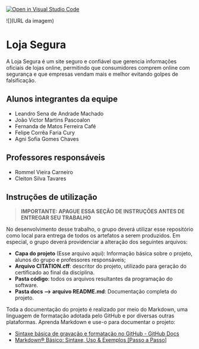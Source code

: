 [![Open in Visual Studio Code](https://classroom.github.com/assets/open-in-vscode-2e0aaae1b6195c2367325f4f02e2d04e9abb55f0b24a779b69b11b9e10269abc.svg)](https://classroom.github.com/online_ide?assignment_repo_id=16017966&assignment_repo_type=AssignmentRepo)

![](URL da imagem)
# Loja Segura

A Loja Segura é um site seguro e confiável que gerencia informações oficiais de lojas online, permitindo que consumidores comprem online com segurança e que empresas vendam mais e melhor evitando golpes de falsificação.

## Alunos integrantes da equipe

* Leandro Sena de Andrade Machado
* João Victor Martins Pascoalon
* Fernanda de Matos Ferreira Café
* Felipe Corrêa Faria Cury
* Agni Sofia Gomes Chaves

## Professores responsáveis

* Rommel Vieira Carneiro 
* Cleiton Silva Tavares

## Instruções de utilização 

> **IMPORTANTE: APAGUE ESSA SEÇÃO DE INSTRUÇÕES ANTES DE ENTREGAR SEU TRABALHO**

No desenvolvimento desse trabalho, o grupo deverá utilizar esse repositório como local para entrega de todos os artefatos a serem produzidos. Em especial, o grupo deverá providenciar a alteração dos seguintes arquivos:

* **Capa do projeto** (Esse arquivo aqui): Informação básica sobre o projeto, alunos do grupo e professores responsáveis;
* **Arquivo CITATION.cff**: descritor do projeto, utilizado para geração do certificado ao final da disciplina.
* **Pasta código**: todos os arquivos resultantes da programação do software.
* **Pasta docs --> arquivo README.md**: Documentação completa do projeto.

Toda a documentação do projeto é realizado por meio do Markdown, uma linguagem de formatação adotada pelo GitHub e por diversas outras plataformas. Aprenda Markdown e use-o para documentar o projeto:

* [Sintaxe básica de gravação e formatação no GitHub - GitHub Docs](https://docs.github.com/pt/get-started/writing-on-github/getting-started-with-writing-and-formatting-on-github/basic-writing-and-formatting-syntax)
* [Markdown® Básico: Sintaxe, Uso &amp; Exemplos [Passo a Passo]](https://markdown.net.br/sintaxe-basica/)
